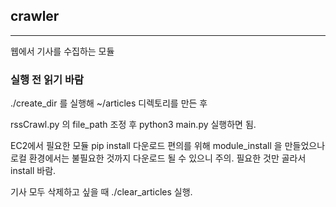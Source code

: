 <h2>crawler</h2>
<hr>
웹에서 기사를 수집하는 모듈

<h3>실행 전 읽기 바람</h3>
./create_dir 를 실행해 ~/articles 디렉토리를 만든 후

rssCrawl.py 의 file_path 조정 후 python3 main.py 실행하면 됨.

EC2에서 필요한 모듈 pip install 다운로드 편의를 위해 module_install 을 만들었으나 로컬 환경에서는 불필요한 것까지 다운로드 될 수 있으니 주의. 필요한 것만 골라서 install 바람.

기사 모두 삭제하고 싶을 때 ./clear_articles 실행.